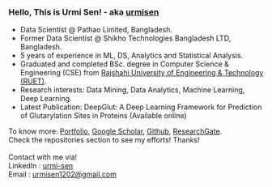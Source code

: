### Hello, This is Urmi Sen! - aka [urmisen](https://github.com/urmisen/urmisen)
<p align="left">

- Data Scientist @ Pathao Limited, Bangladesh.
- Former Data Scientist @ Shikho Technologies Bangladesh LTD, Bangladesh.
- 5 years of experience in ML, DS, Analytics and Statistical Analysis.
- Graduated and completed BSc. degree in Computer Science & Engineering (CSE) from [Rajshahi University of Engineering & Technology (RUET)](https://www.ruet.ac.bd/).
- Research interests: Data Mining, Data Analytics, Machine Learning, Deep Learning.
- Latest Publication: DeepGlut: A Deep Learning Framework for Prediction of Glutarylation Sites in Proteins (Available online)

To know more: [Portfolio](https://urmisen.github.io/portfolio/#section-home), [Google Scholar](https://scholar.google.com/citations?user=KF2LqCMAAAAJ&hl=en), [Github](https://github.com/urmisen), [ResearchGate](https://www.researchgate.net/profile/Urmi-Sen?ev=hdr_xprf).<br />
Check the repositories section to see my efforts! Thanks!<br /><br />
Contact with me via!<br />
LinkedIn : [urmi-sen](https://www.linkedin.com/in/urmi-sen-78a821149/)<br />
Email : [urmisen1202@gmail.com](urmisen1202@gmail.com)<br />


